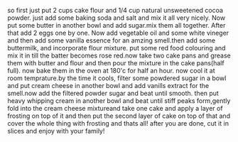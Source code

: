 so first just put 2 cups cake flour and 1/4 cup natural unsweetened cocoa powder. just add some baking soda and salt and mix it all very nicely. Now put some butter in another bowl and add sugar.mix them all together. After that add 2 eggs one by one. Now add vegetable oil and some white vineger and then add some vanilla essence for an amzing smell.then add some buttermilk, and incorporate flour mixture. put some red food colouring and mix it in till the batter becomes rose red.now take two cake pans and grease them with butter and flour and then pour the mixture in the cake pans(half full). now bake them in the oven at 180'c for half an hour. now cool it at room temprature.by the time it cools, filter some powdered sugar in a bowl and put cream cheese in another bowl and add vanills extract for the smell.now add the filtered powder sugar and beat until smooth. then put heavy whipping cream in another bowl and beat until stiff peaks form,gently fold into the cream cheese mixtureand take one cake and apply a layer of frosting on top of it and then put the second layer of cake on top of that and cover the whole thing with frosting and thats all! after you are done, cut it in slices and enjoy with your family! 